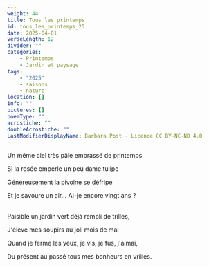 ```yaml
---
weight: 44
title: Tous les printemps
id: tous_les_printemps_25
date: 2025-04-01
verseLength: 12
divider: ""
categories:
    - Printemps
    - Jardin et paysage
tags:
    - "2025"
    - saisons
    - nature
location: []
info: ""
pictures: []
poemType: ""
acrostiche: ""
doubleAcrostiche: ""
LastModifierDisplayName: Barbara Post - Licence CC BY-NC-ND 4.0
---
```

Un même ciel très pâle embrassé de printemps

Si la rosée emperle un peu dame tulipe

Généreusement la pivoine se défripe

Et je savoure un air... Ai-je encore vingt ans ?

 \
Paisible un jardin vert déjà rempli de trilles,

J'élève mes soupirs au joli mois de mai

Quand je ferme les yeux, je vis, je fus, j'aimai,

Du présent au passé tous mes bonheurs en vrilles.
